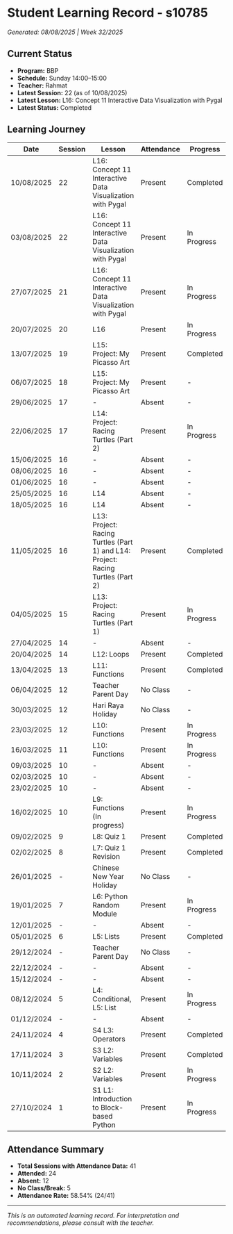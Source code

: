 # Student Learning Record - s10785  
*Generated: 08/08/2025 | Week 32/2025*

## Current Status
- **Program:** BBP  
- **Schedule:** Sunday 14:00–15:00  
- **Teacher:** Rahmat  
- **Latest Session:** 22 (as of 10/08/2025)  
- **Latest Lesson:** L16: Concept 11 Interactive Data Visualization with Pygal  
- **Latest Status:** Completed

## Learning Journey
| Date       | Session | Lesson                                                                                         | Attendance | Progress     |
|------------|---------|------------------------------------------------------------------------------------------------|------------|--------------|
| 10/08/2025 | 22      | L16: Concept 11 Interactive Data Visualization with Pygal                                       | Present    | Completed    |
| 03/08/2025 | 22      | L16: Concept 11 Interactive Data Visualization with Pygal                                       | Present    | In Progress  |
| 27/07/2025 | 21      | L16: Concept 11 Interactive Data Visualization with Pygal                                       | Present    | In Progress  |
| 20/07/2025 | 20      | L16                                                                                             | Present    | In Progress  |
| 13/07/2025 | 19      | L15: Project: My Picasso Art                                                                    | Present    | Completed    |
| 06/07/2025 | 18      | L15: Project: My Picasso Art                                                                    | Present    | -            |
| 29/06/2025 | 17      | -                                                                                               | Absent     | -            |
| 22/06/2025 | 17      | L14: Project: Racing Turtles (Part 2)                                                           | Present    | In Progress  |
| 15/06/2025 | 16      | -                                                                                               | Absent     | -            |
| 08/06/2025 | 16      | -                                                                                               | Absent     | -            |
| 01/06/2025 | 16      | -                                                                                               | Absent     | -            |
| 25/05/2025 | 16      | L14                                                                                             | Absent     | -            |
| 18/05/2025 | 16      | L14                                                                                             | Absent     | -            |
| 11/05/2025 | 16      | L13: Project: Racing Turtles (Part 1) and L14: Project: Racing Turtles (Part 2)                | Present    | Completed    |
| 04/05/2025 | 15      | L13: Project: Racing Turtles (Part 1)                                                           | Present    | In Progress  |
| 27/04/2025 | 14      | -                                                                                               | Absent     | -            |
| 20/04/2025 | 14      | L12: Loops                                                                                      | Present    | Completed    |
| 13/04/2025 | 13      | L11: Functions                                                                                  | Present    | Completed    |
| 06/04/2025 | 12      | Teacher Parent Day                                                                             | No Class   | -            |
| 30/03/2025 | 12      | Hari Raya Holiday                                                                              | No Class   | -            |
| 23/03/2025 | 12      | L10: Functions                                                                                  | Present    | In Progress  |
| 16/03/2025 | 11      | L10: Functions                                                                                  | Present    | In Progress  |
| 09/03/2025 | 10      | -                                                                                               | Absent     | -            |
| 02/03/2025 | 10      | -                                                                                               | Absent     | -            |
| 23/02/2025 | 10      | -                                                                                               | Absent     | -            |
| 16/02/2025 | 10      | L9: Functions (In progress)                                                                     | Present    | In Progress  |
| 09/02/2025 | 9       | L8: Quiz 1                                                                                      | Present    | Completed    |
| 02/02/2025 | 8       | L7: Quiz 1 Revision                                                                             | Present    | Completed    |
| 26/01/2025 | -       | Chinese New Year Holiday                                                                       | No Class   | -            |
| 19/01/2025 | 7       | L6: Python Random Module                                                                        | Present    | In Progress  |
| 12/01/2025 | -       | -                                                                                               | Absent     | -            |
| 05/01/2025 | 6       | L5: Lists                                                                                       | Present    | Completed    |
| 29/12/2024 | -       | Teacher Parent Day                                                                             | No Class   | -            |
| 22/12/2024 | -       | -                                                                                               | Absent     | -            |
| 15/12/2024 | -       | -                                                                                               | Absent     | -            |
| 08/12/2024 | 5       | L4: Conditional, L5: List                                                                        | Present    | In Progress  |
| 01/12/2024 | -       | -                                                                                               | Absent     | -            |
| 24/11/2024 | 4       | S4 L3: Operators                                                                                | Present    | Completed    |
| 17/11/2024 | 3       | S3 L2: Variables                                                                                | Present    | Completed    |
| 10/11/2024 | 2       | S2 L2: Variables                                                                                | Present    | In Progress  |
| 27/10/2024 | 1       | S1 L1: Introduction to Block-based Python                                                      | Present    | In Progress  |

## Attendance Summary
- **Total Sessions with Attendance Data:** 41  
- **Attended:** 24  
- **Absent:** 12  
- **No Class/Break:** 5  
- **Attendance Rate:** 58.54% (24/41)

---
*This is an automated learning record. For interpretation and recommendations, please consult with the teacher.*
